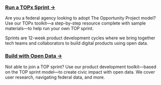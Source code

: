 
### [Run a TOPx Sprint →](https://opportunity.census.gov/topx-toolkit/introduction/)
Are you a federal agency looking to adopt The Opportunity Project model? Use our TOPx toolkit—a step-by-step resource complete with sample materials—to help run your own TOP sprint.

Sprints are 12-week product development cycles where we bring together tech teams and collaborators to build digital products using open data.

### [Build with Open Data →]({{site.baseurl}}/product-development/toolkit) 
Not able to join a TOP sprint? Use our product development toolkit—based on the TOP sprint model—to create civic impact with open data. We cover user research, navigating federal data, and more.

<!-- ### Apply for the Prize Challenge → 
If your team participated in a TOP sprint or utilized the product development toolkit, you may be eligible to apply for the prize competition. [Click here](#) for more information on the first TOP Prize Challenge in 2019, and stay tuned for more updates on the 2020 Prize Challenge, which will open in fall 2020 through early 2021.  -->